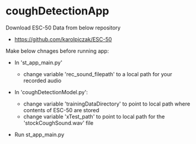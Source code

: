 # coughDetectionApp

Download ESC-50 Data from below repository
- https://github.com/karolpiczak/ESC-50

Make below chnages before running app:
- In 'st_app_main.py'
  - change variable 'rec_sound_filepath' to a local path for your recorded audio
  
- In 'coughDetectionModel.py':
  - change variable 'trainingDataDirectory' to point to local path where contents of ESC-50 are stored
  - change variable 'xTest_path' to point to local path for the 'stockCoughSound.wav' file

- Run st_app_main.py
